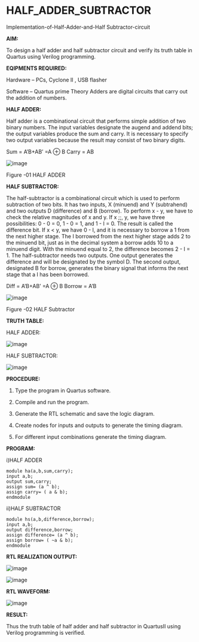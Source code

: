 # HALF_ADDER_SUBTRACTOR

Implementation-of-Half-Adder-and-Half Subtractor-circuit

**AIM:**

To design a half adder and half subtractor circuit and verify its truth table in Quartus using Verilog programming.

**EQIPMENTS REQUIRED:**

Hardware – PCs, Cyclone II , USB flasher 

Software – Quartus prime Theory Adders are digital circuits that carry out the addition of numbers.

**HALF ADDER:**

Half adder is a combinational circuit that performs simple addition of two binary numbers. The input variables designate the augend and addend bits; the output variables produce the sum and carry. It is necessary to specify two output variables because the result may consist of two binary digits.

Sum = A’B+AB’ =A ⊕ B Carry = AB

![image](https://github.com/naavaneetha/HALF_ADDER_SUBTRACTOR/assets/154305477/bd4a0b2c-cdbc-4184-ab08-81578f121e1f)

Figure -01 HALF ADDER

**HALF SUBTRACTOR:**

The half-subtractor is a combinational circuit which is used to perform subtraction of two bits. It has two inputs, X (minuend) and Y (subtrahend) and two outputs D (difference) and B (borrow). To perform x - y, we have to check the relative magnitudes of x and y. If x ;;, y, we have three possibilities: 0 - 0 = 0, 1 - 0 = 1, and 1 - I = 0. The result is called the difference bit. If x < y, we have 0 - I, and it is necessary to borrow a 1 from the next higher stage. The I borrowed from the next higher stage adds 2 to the minuend bit, just as in the decimal system a borrow adds 10 to a minuend digit. With the minuend equal to 2, the difference becomes 2 - I = 1. The half-subtractor needs two outputs. One output generates the difference and will be designated by the symbol D. The second output, designated B for borrow, generates the binary signal that informs the next stage that a I has been borrowed. 

Diff = A’B+AB’ =A ⊕ B
Borrow = A’B

 ![image](https://github.com/naavaneetha/HALF_ADDER_SUBTRACTOR/assets/154305477/d76b099c-513f-4e7c-843a-e2fd028a531a)

Figure -02 HALF Subtractor

**TRUTH TABLE:**

HALF ADDER:

![image](https://github.com/user-attachments/assets/2de302ca-b059-4ca6-8c55-c6f234c1788c)

HALF SUBTRACTOR:

![image](https://github.com/user-attachments/assets/f3de16c4-9123-43e4-8ba5-f0651c376eac)




**PROCEDURE:**

1.	Type the program in Quartus software.

2.	Compile and run the program.

3.	Generate the RTL schematic and save the logic diagram.

4.	Create nodes for inputs and outputs to generate the timing diagram.

5.	For different input combinations generate the timing diagram.


**PROGRAM:**

i)HALF ADDER

    module ha(a,b,sum,carry);
    input a,b;
    output sum,carry;
    assign sum= (a ^ b);
    assign carry= ( a & b);
    endmodule

ii)HALF SUBTRACTOR

    module hs(a,b,difference,borrow);
    input a,b;
    output difference,borrow;
    assign difference= (a ^ b);
    assign borrow= ( ~a & b);
    endmodule


**RTL REALIZATION OUTPUT:**

![image](https://github.com/user-attachments/assets/f3e0a866-d3af-43f3-aca9-d514eddf29ef)

![image](https://github.com/user-attachments/assets/8d8cf1f3-fba3-4836-94cc-b210e4129b56)


**RTL WAVEFORM:**

![image](https://github.com/user-attachments/assets/e700c0cf-8195-47e7-baaa-98e5f1ec33d3)


**RESULT:**

Thus the truth table of half adder and half subtractor in QuartusII using Verilog
programming is verified.

